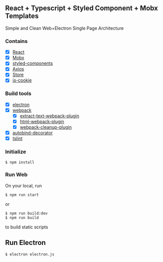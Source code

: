 ## React + Typescript + Styled Component + Mobx Templates
Simple and Clean Web+Electron Single Page Architecture

### Contains
- [x] [React](https://facebook.github.io/react/) 
- [x] [Mobx](https://github.com/mobxjs/mobx)
- [x] [styled-components](https://github.com/styled-components/styled-components)
- [x] [Axios](https://github.com/axios/axios)
- [x] [Store](https://github.com/marcuswestin/store.js)
- [x] [js-cookie](https://github.com/js-cookie/js-cookie)

### Build tools
- [x] [electron](https://electronjs.org/)
- [x] [webpack](https://webpack.github.io)
  - [x] [extract-text-webpack-plugin](https://github.com/webpack-contrib/extract-text-webpack-plugin)
  - [x] [html-webpack-plugin](https://github.com/jantimon/html-webpack-plugin)
  - [x] [webpack-cleanup-plugin](https://github.com/gpbl/webpack-cleanup-plugin)
- [x] [autobind-decorator](https://github.com/andreypopp/autobind-decorator)
- [x] [tslint](https://palantir.github.io/tslint/)

### Initialize
```
$ npm install
```

### Run Web
On your local, run
```
$ npm run start
```

or 

```
$ npm run build:dev
$ npm run build
```
to build static scripts

## Run Electron
```
$ electron electron.js
```
